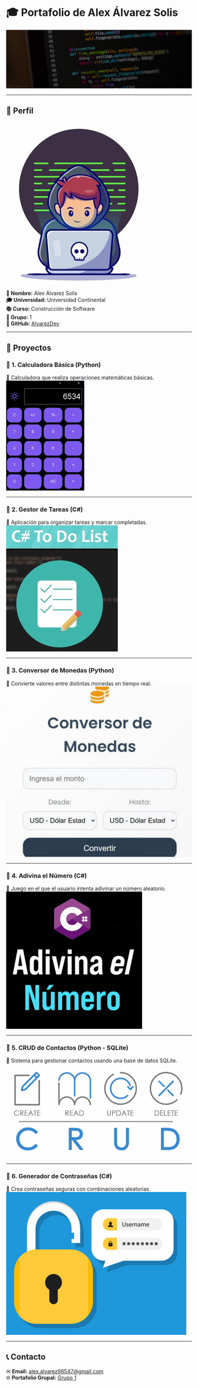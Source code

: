# 🎓 Portafolio de Alex Álvarez Solis  

![Portada](./imagenes/portada.jpg)

---

## 👤 Perfil  
![Foto de perfil](./imagenes/perfil.jpg)  

**📌 Nombre:** Alex Álvarez Solis  
**🎓 Universidad:** Universidad Continental  
**📚 Curso:** Construcción de Software  
**📂 Grupo:** 1  
**🔗 GitHub:** [AlvarezDev](https://github.com/AlvarezDev)  

---

## 🚀 Proyectos  

### 🔹 **1. Calculadora Básica (Python)**  
📌 Calculadora que realiza operaciones matemáticas básicas.  
![Calculadora](./imagenes/proyecto1.png)  

---

### 🔹 **2. Gestor de Tareas (C#)**  
📌 Aplicación para organizar tareas y marcar completadas.  
![Gestor de Tareas](./imagenes/proyecto2.png)  

---

### 🔹 **3. Conversor de Monedas (Python)**  
📌 Convierte valores entre distintas monedas en tiempo real.  
![Conversor de Monedas](./imagenes/proyecto3.png)  

---

### 🔹 **4. Adivina el Número (C#)**  
📌 Juego en el que el usuario intenta adivinar un número aleatorio.  
![Adivina el Número](./imagenes/proyecto4.png)  

---

### 🔹 **5. CRUD de Contactos (Python - SQLite)**  
📌 Sistema para gestionar contactos usando una base de datos SQLite.  
![CRUD Contactos](./imagenes/proyecto5.png)  

---

### 🔹 **6. Generador de Contraseñas (C#)**  
📌 Crea contraseñas seguras con combinaciones aleatorias.  
![Generador de Contraseñas](./imagenes/proyecto6.png)  

---

## 📞 Contacto  
✉ **Email:** alex.alvarez98547@gmail.com  
🌐 **Portafolio Grupal:** [Grupo 1](https://grupo01.github.io)  
